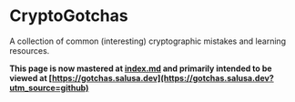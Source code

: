 # CryptoGotchas
A collection of common (interesting) cryptographic mistakes and learning resources.

**This page is now mastered at [index.md](index.md) and primarily intended to be viewed at [https://gotchas.salusa.dev](https://gotchas.salusa.dev?utm_source=github)**

